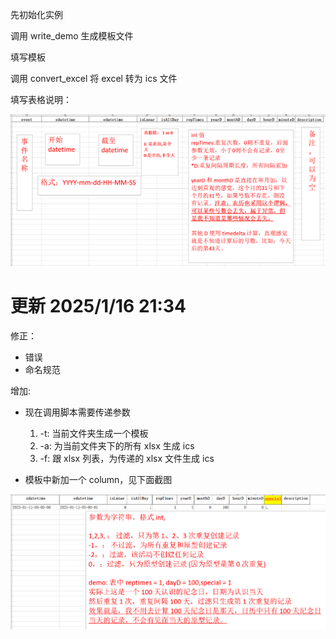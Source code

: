先初始化实例

调用 write_demo 生成模板文件

填写模板

调用 convert_excel 将 excel 转为 ics 文件

填写表格说明：

![demo_description](md_img/demo_description.png)

# 更新 2025/1/16 21:34

修正：
- 错误
- 命名规范


增加:
- 现在调用脚本需要传递参数
    1. -t: 当前文件夹生成一个模板
    1. -a: 为当前文件夹下的所有  xlsx 生成 ics
    1. -f: 跟 xlsx 列表，为传递的 xlsx 文件生成 ics


- 模板中新加一个 column，见下面截图

![special_column](md_img/special_column.png)



